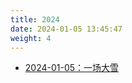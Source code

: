 ```yaml
---
title: 2024
date: 2024-01-05 13:45:47
weight: 4
---
```


- [2024-01-05：一场大雪](@/随笔/2024/2024-01-05.md)
